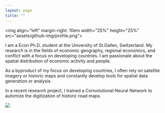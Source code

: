 ```yaml
---
layout: page
title: ""
---
```


<img align="left" margin-right: 10em width="25%" height="25%" src="assets/github-img/profile.png">

I am a Econ Ph.D. student at the University of St.Gallen, Switzerland. My research is in the fields of economic geography, regional economics, and conflict with a focus on developing countries. I am passionate about the spatial distribution of economic activity and people. 

As a byproduct of my focus on developing countries, I often rely on satellite imagery or historic maps and constantly develop tools for spatial data generation or analysis.

In a recent research project, I trained a Convolutional Neural Network to automize the digitization of historic road maps.


<img src="assets/github-img/saentis-crop.png">
